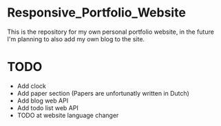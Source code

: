 # Responsive_Portfolio_Website
This is the repository for my own personal portfolio website, in the future I'm planning to also add my own blog to the site.

# TODO 
- Add clock
- Add paper section (Papers are unfortunatly written in Dutch)
- Add blog web API
- Add todo list web API
- TODO at website language changer
